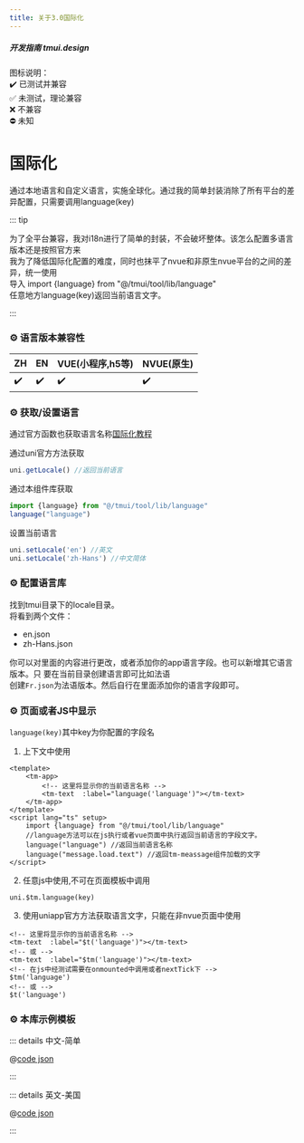 ```yaml
---
title: 关于3.0国际化
---
```


<dirtoc></dirtoc>

##### 开发指南 tmui.design

图标说明：<br>
:heavy_check_mark: 已测试并兼容 <br>
:white_check_mark: 未测试，理论兼容  <br>
:x: 不兼容 <br>
:no_entry: 未知 <br>

# 国际化 <Badge type="danger" text="v3.0.4+" vertical="middle" />
通过本地语言和自定义语言，实施全球化。通过我的简单封装消除了所有平台的差异配置，只需要调用language(key)

::: tip

为了全平台兼容，我对i18n进行了简单的封装，不会破坏整体。该怎么配置多语言版本还是按照官方来<br>
我为了降低国际化配置的难度，同时也抹平了nvue和非原生nvue平台的之间的差异，统一使用<br>
导入 import {language} from "@/tmui/tool/lib/language"<br>
任意地方language(key)返回当前语言文字。

:::

<webview title="预览效果,点击设置语言" url="https://tmui.design/h5/#/"></webview>

### :gear: 语言版本兼容性
| ZH | EN | VUE(小程序,h5等) | NVUE(原生) |
| --- | --- | --- | --- |
| :heavy_check_mark:| :heavy_check_mark: | :heavy_check_mark: | :heavy_check_mark: |

### :gear: 获取/设置语言

通过官方函数也获取语言名称[国际化教程](https://uniapp.dcloud.io/tutorial/i18n.html#vue%E7%95%8C%E9%9D%A2%E5%92%8Cjs%E5%86%85%E5%AE%B9%E7%9A%84%E5%9B%BD%E9%99%85%E5%8C%96)<br>

通过uni官方方法获取
```ts
uni.getLocale() //返回当前语言

```
通过本组件库获取
```ts
import {language} from "@/tmui/tool/lib/language"
language("language")
```
设置当前语言
```ts
uni.setLocale('en') //英文
uni.setLocale('zh-Hans') //中文简体

```

### :gear: 配置语言库

找到tmui目录下的locale目录。<br>
将看到两个文件：<br>
- en.json
- zh-Hans.json

你可以对里面的内容进行更改，或者添加你的app语言字段。也可以新增其它语言版本。只
要在当前目录创建语言即可比如法语<br>
创建```Fr.json```为法语版本。然后自行在里面添加你的语言字段即可。

### :gear: 页面或者JS中显示

```language(key)```其中key为你配置的字段名
1. 上下文中使用
```vue
<template>
	<tm-app>
		<!-- 这里将显示你的当前语言名称 -->
		<tm-text  :label="language('language')"></tm-text>
	</tm-app>
</template>
<script lang="ts" setup>
	import {language} from "@/tmui/tool/lib/language"
	//language方法可以在js执行或者vue页面中执行返回当前语言的字段文字。
	language("language") //返回当前语言名称
	language("message.load.text") //返回tm-meassage组件加载的文字
</script>

```
2. 任意js中使用,不可在页面模板中调用
```
uni.$tm.language(key)
```

3. 使用uniapp官方方法获取语言文字，只能在非nvue页面中使用
```vue
<!-- 这里将显示你的当前语言名称 -->
<tm-text  :label="$t('language')"></tm-text>
<!-- 或 -->
<tm-text  :label="$tm('language')"></tm-text>
<!-- 在js中经测试需要在onmounted中调用或者nextTick下 -->
$tm('language')
<!-- 或 -->
$t('language')
```

###  :gear: 本库示例模板

::: details 中文-简单

@[code json](tmui/locale/zh-Hans.json)

:::

::: details 英文-美国

@[code json](tmui/locale/en.json)

:::

